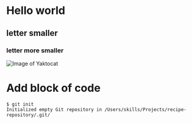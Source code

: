 # Hello world
## letter smaller
### letter more smaller
![Image of Yaktocat](https://octodex.github.com/images/yaktocat.png)

# Add block of code
```
$ git init
Initialized empty Git repository in /Users/skills/Projects/recipe-repository/.git/
```
